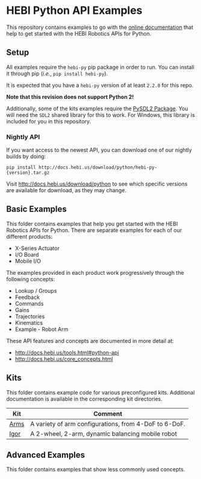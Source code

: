 # HEBI Python API Examples

This repository contains examples to go with the [online documentation](http://docs.hebi.us/tools.html#python-api) that help to get started with the HEBI Robotics APIs for Python. 

## Setup

All examples require the `hebi-py` pip package in order to run. You can install it through pip (_i.e._, `pip install hebi-py`).

It is expected that you have a `hebi-py` version of at least `2.2.0` for this repo.

**Note that this revision does not support Python 2!**

Additionally, some of the kits examples require the [PySDL2 Package](https://pypi.org/project/PySDL2/). You will need the `SDL2` shared library for this to work. For Windows, this library is included for you in this repository.

### Nightly API

If you want access to the newest API, you can download one of our nightly builds by doing:

`pip install http://docs.hebi.us/download/python/hebi-py-{version}.tar.gz`

Visit http://docs.hebi.us/download/python to see which specific versions are available for download, as they may change.

## Basic Examples

This folder contains examples that help you get started with the HEBI 
Robotics APIs for Python. There are separate examples for each of our different products:

* X-Series Actuator
* I/O Board
* Mobile I/O

The examples provided in each product work progressively through the following concepts:

* Lookup / Groups
* Feedback
* Commands
* Gains
* Trajectories
* Kinematics
* Example - Robot Arm

These API features and concepts are documented in more detail at:

* http://docs.hebi.us/tools.html#python-api
* http://docs.hebi.us/core_concepts.html

## Kits

This folder contains example code for various preconfigured kits. Additional documentation is available in the corresponding kit directories.

| Kit | Comment |
|-----|---------|
| [Arms](kits/arms) | A variety of arm configurations, from 4-DoF to 6-DoF. |
| [Igor](kits/igor2) | A 2-wheel, 2-arm, dynamic balancing mobile robot |

## Advanced Examples

This folder contains examples that show less commonly used concepts.
